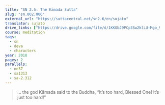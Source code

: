```yaml
---
title: "SN 2.6: The Kāmada Sutta"
slug: "sn.002.006"
external_url: "https://suttacentral.net/sn2.6/en/sujato"
translator: sujato
drive_links: ["https://drive.google.com/file/d/1KKGbJ9PCp3Sw2klLU-Mgo_9ypK8wQD6P/view?usp=drivesdk"]
course: meditation
tags:
  - sn
  - deva
  - characters
year: 2018
pages: 2
parallels:
  - ne37
  - sa1313
  - sa-2.312
---
```


> … the god Kāmada said to the Buddha, “It’s too hard, Blessed One! It’s just too hard!”

